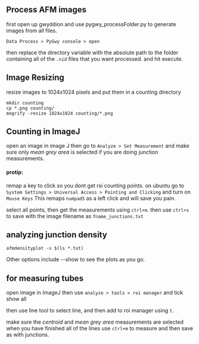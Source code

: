 ## Process AFM images
first open up gwyddion and use pygwy_processFolder.py to generate images
from all files.

    Data Process > PyGwy console > open

then replace the directory variable with the absolute path to the folder containing all of the `.nid` files that you want processed. and hit execute.
## Image Resizing
resize images to 1024x1024 pixels and put them in a counting directory

    mkdir counting
    cp *.png counting/
    mogrify -resize 1024x1024 counting/*.png

## Counting in ImageJ
open an image in image J then go to `Analyze > Set Measurement`
and make sure only _mean grey area_ is selected if you are doing junction measurements.


#### protip:
remap a key to click so you dont get rsi counting points.
on ubuntu go to `System Settings > Universal Access > Pointing and Clicking` and turn on `Mouse Keys` This remaps `numpad5` as a left click and will save you pain.

select all points, then get the measurements using `ctrl+m`. then use `ctrl+s` to save with the image filename as `fname_junctions.txt`

## analyzing junction density

    afmdensityplot -s $(ls *.txt)

Other options include --show to see the plots as you go.

## for measuring tubes

open image in ImageJ
then use `analyze > tools > roi manager` and tick show all

then use line tool to select line, and then add to roi manager using `t`.


make sure the _centroid_ and _mean grey area_ measurements are selected
when you have finished all of the lines use `ctrl+m` to measure and then save as with junctions.
